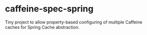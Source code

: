 # caffeine-spec-spring
Tiny project to allow property-based configuring of multiple Caffeine caches for Spring Cache abstraction.
